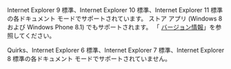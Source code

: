 Internet Explorer 9 標準、Internet Explorer 10 標準、Internet Explorer 11 標準の各ドキュメント モードでサポートされています。 ストア アプリ (Windows 8 および Windows Phone 8.1) でもサポートされます。 「 [バージョン情報](../../javascript/reference/javascript-version-information.md)」を参照してください。  
  
 Quirks、Internet Explorer 6 標準、Internet Explorer 7 標準、Internet Explorer 8 標準の各ドキュメント モードでサポートされていません。